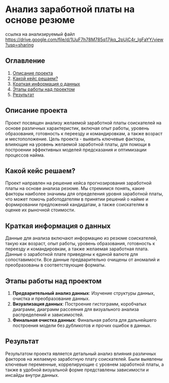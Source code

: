 # Анализ заработной платы на основе резюме
ссылка на анализируемый файл https://drive.google.com/file/d/1UuF7h78M785q17jkq_2pUjC4r_IgFaYY/view?usp=sharing

## Оглавление
1. [Описание проекта](#описание-проекта)
2. [Какой кейс решаем?](#какой-кейс-решаем)
3. [Краткая информация о данных](#краткая-информация-о-данных)
4. [Этапы работы над проектом](#этапы-работы-над-проектом)
5. [Результат](#результат)

## Описание проекта
Проект посвящен анализу желаемой заработной платы соискателей на основе различных характеристик, включая опыт работы, уровень образования, готовность к переезду и командировкам, а также возраст и местоположение. Цель проекта - выявить ключевые факторы, влияющие на уровень желаемой заработной платы, для помощи в построении эффективных моделей предсказания и оптимизации процессов найма.

## Какой кейс решаем?
Проект направлен на решение кейса прогнозирования заработной платы на основе анализа резюме. Мы стремимся понять, какие факторы наиболее значимы для определения уровня заработной платы, что может помочь работодателям в принятии решений о найме и формировании предложений кандидатам, а также соискателям в оценке их рыночной стоимости.

## Краткая информация о данных
Данные для анализа включают информацию из резюме соискателей, такую как возраст, опыт работы, уровень образования, готовность к переезду и командировкам, а также желаемая заработная плата. Данные о заработной плате приведены к единой валюте для сопоставимости. Все данные предварительно очищены от аномалий и преобразованы в соответствующие форматы.

## Этапы работы над проектом
1. **Предварительный анализ данных**: Изучение структуры данных, очистка и преобразование данных.
2. **Визуализация данных**: Построение гистограмм, коробчатых диаграмм, диаграмм рассеяния для визуального анализа распределений и зависимостей.
3. **Финальная очистка данных**: Финальная работа для дальнейшего построения модели без дубликотов и прочих ошибок в данных.

## Результат
Результатом проекта является детальный анализ влияния различных факторов на желаемую заработную плату соискателей. Были выявлены ключевые переменные, коррелирующие с уровнем заработной платы, а также в удобной визуальной форме представлены зависимости и инсайды внутри данных.

